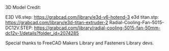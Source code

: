 3D Model Credit:

E3D V6.step: https://grabcad.com/library/e3d-v6-hotend-3
e3d titan.stp: https://grabcad.com/library/e3d-titan-extruder-2
Radial-Cooling-Fan-5015-DC12V.STEP: https://grabcad.com/library/radial-cooling-5015-fan-50mm-dc12v-1/details?folder_id=2074285

Special thanks to FreeCAD Makers Library and Fasteners Library devs.

